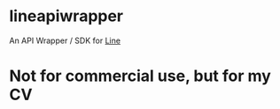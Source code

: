 # lineapiwrapper
An API Wrapper / SDK for [Line](https://line.me/en/)

# Not for commercial use, but for my CV
